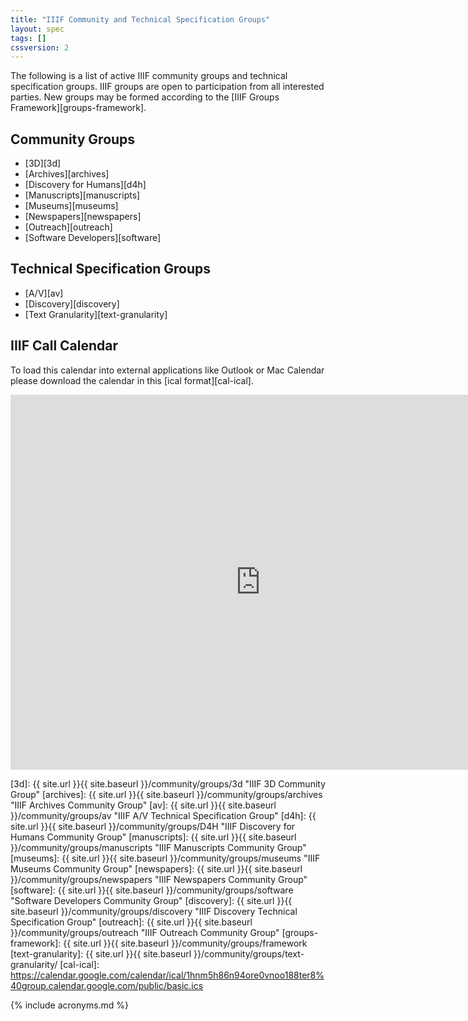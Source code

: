 ```yaml
---
title: "IIIF Community and Technical Specification Groups"
layout: spec
tags: []
cssversion: 2
---
```


The following is a list of active IIIF community groups and technical specification groups. IIIF groups are open to participation from all interested parties. New groups may be formed according to the [IIIF Groups Framework][groups-framework].

## Community Groups

  * [3D][3d]
  * [Archives][archives]
  * [Discovery for Humans][d4h]
  * [Manuscripts][manuscripts]
  * [Museums][museums]
  * [Newspapers][newspapers]
  * [Outreach][outreach]
  * [Software Developers][software]

## Technical Specification Groups  

  * [A/V][av]
  * [Discovery][discovery]
  * [Text Granularity][text-granularity]

## IIIF Call Calendar

To load this calendar into external applications like Outlook or Mac Calendar please download the calendar in this [ical format][cal-ical].

<iframe src="https://calendar.google.com/calendar/embed?title=IIIF%20Community%20Calendar%20%28Eastern%20Time%29&amp;showPrint=0&amp;height=600&amp;wkst=1&amp;bgcolor=%23ffffff&amp;src=1hnm5h86n94ore0vnoo188ter8%40group.calendar.google.com&amp;color=%23865A5A&amp;ctz=America%2FNew_York" style="border-width:0; overflow:hidden; border: none;" width="800" height="600"></iframe>

<br/>

[3d]: {{ site.url }}{{ site.baseurl }}/community/groups/3d "IIIF 3D Community Group"
[archives]: {{ site.url }}{{ site.baseurl }}/community/groups/archives "IIIF Archives Community Group"
[av]: {{ site.url }}{{ site.baseurl }}/community/groups/av "IIIF A/V Technical Specification Group"
[d4h]: {{ site.url }}{{ site.baseurl }}/community/groups/D4H "IIIF Discovery for Humans Community Group"
[manuscripts]: {{ site.url }}{{ site.baseurl }}/community/groups/manuscripts "IIIF Manuscripts Community Group"
[museums]: {{ site.url }}{{ site.baseurl }}/community/groups/museums "IIIF Museums Community Group"
[newspapers]: {{ site.url }}{{ site.baseurl }}/community/groups/newspapers "IIIF Newspapers Community Group"
[software]: {{ site.url }}{{ site.baseurl }}/community/groups/software "Software Developers Community Group"
[discovery]: {{ site.url }}{{ site.baseurl }}/community/groups/discovery "IIIF Discovery Technical Specification Group"
[outreach]: {{ site.url }}{{ site.baseurl }}/community/groups/outreach "IIIF Outreach Community Group"
[groups-framework]: {{ site.url }}{{ site.baseurl }}/community/groups/framework
[text-granularity]: {{ site.url }}{{ site.baseurl }}/community/groups/text-granularity/
[cal-ical]: https://calendar.google.com/calendar/ical/1hnm5h86n94ore0vnoo188ter8%40group.calendar.google.com/public/basic.ics

{% include acronyms.md %}
